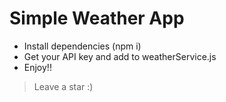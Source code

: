# Simple Weather App

- Install dependencies (npm i)
- Get your API key and add to weatherService.js
- Enjoy!!

> Leave a star :)

